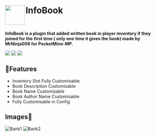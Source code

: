 <h1>InfoBook<img src="https://github.com/MrNinja008/InformationBook/blob/main/icon.png" height="64" width="64" align="left" alt=""></h1><br>

<b>InfoBook is a plugin that added written book in player inventory if they joined for the first time ( only one time it gives the book) 
made by MrNinja008 for PocketMine-MP.</b><br>

[![](https://poggit.pmmp.io/shield.api/InfoBook)](https://poggit.pmmp.io/p/InfoBook)
[![](https://poggit.pmmp.io/shield.state/InfoBook)](https://poggit.pmmp.io/p/InfoBook)
[![](https://poggit.pmmp.io/shield.dl.total/InfoBook)](https://poggit.pmmp.io/p/InfoBook)
## 🌴Features

- Inventory Slot Fully Customisable 
- Book Description Customisable
- Book Name Customisable
- Book Author Name Customisable
- Fully Customisable in Config
## Images👀

![Bank1](https://media.discordapp.net/attachments/847128531288719403/873929937034297344/IMG_20210808_193522.jpg)
![Bank2](https://media.discordapp.net/attachments/847128531288719403/873930236000108594/IMG_20210808_193636.jpg)
